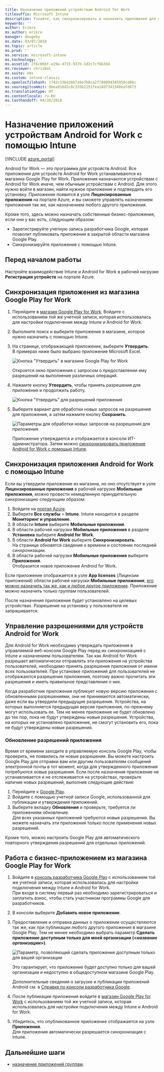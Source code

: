 ```yaml
---
title: Назначение приложений устройствам Android for Work
titlesuffix: Microsoft Intune
description: Узнайте, как синхронизировать и назначить приложения для устройств Android for Work из магазина Google Play for Work.
keywords: ''
author: Erikre
ms.author: erikre
manager: dougeby
ms.date: 03/07/2018
ms.topic: article
ms.prod: ''
ms.service: microsoft-intune
ms.technology: ''
ms.assetid: 2f6c06bf-e29a-4715-937b-1d2c7cf663d4
ms.reviewer: chrisbal
ms.suite: ems
ms.custom: intune-classic
ms.openlocfilehash: 1742c33642667a9e7b8ca2f780094345959cd86c
ms.sourcegitcommit: dbea918d2c0c335b2251fea18d7341340eafd673
ms.translationtype: HT
ms.contentlocale: ru-RU
ms.lasthandoff: 04/26/2018
---
```

# <a name="assign-apps-to-android-for-work-devices-with-intune"></a>Назначение приложений устройствам Android for Work с помощью Intune

[!INCLUDE [azure_portal](./includes/azure_portal.md)]

Android for Work — это программа для устройств Android. Все приложения для устройств Android for Work устанавливаются из магазина Google Play for Work. Приложения назначаются устройствам с Android for Work иначе, чем обычным устройствам с Android. Для этого нужно войти в магазин, найти нужное приложение и подтвердить его установку. Приложение появится в узле **Лицензированные приложения** на портале Azure, и вы сможете управлять назначением приложения так же, как назначением любого другого приложения.

Кроме того, здесь можно назначать собственные бизнес-приложения, если они у вас есть, следующим образом:
- Зарегистрируйте учетную запись разработчика Google, которая позволит публиковать приложения в закрытой области магазина Google Play.
- Синхронизируйте приложения с помощью Intune.

## <a name="before-you-start"></a>Перед началом работы

Настройте взаимодействие Intune и Android for Work в рабочей нагрузке **Регистрация устройств** на портале Azure.

## <a name="synchronize-an-app-from-the-google-play-for-work-store"></a>Синхронизация приложения из магазина Google Play for Work

1. Перейдите в [магазин Google Play for Work](https://play.google.com/work). Войдите с использованием той же учетной записи, которая использовалась для настройки подключения между Intune и Android for Work.
2. Выполните поиск и выберите приложение в магазине, которое нужно назначить с помощью Intune.
3. На странице, отображающей приложение, выберите **Утвердить**.  
    В примерах ниже было выбрано приложение Microsoft Excel.

    ![Кнопка "Утвердить" в магазине Google Play for Work](media/approve.png)
    
   Откроется окно приложения с запросом о предоставлении ему разрешений на выполнение различных операций. 

4. Нажмите кнопку **Утвердить**, чтобы принять разрешения для приложения и продолжить работу.

    ![Кнопка "Утвердить" для разрешений приложения](media/approve-app-permissions.png)

5. Выберите вариант для обработки новых запросов на разрешения для приложения, а затем нажмите кнопку **Сохранить**.

    ![Параметры для обработки новых запросов на разрешения для приложения](media/approve-app-settings.png)

    Приложение утверждается и отображается в консоли ИТ-администратора. Затем можно [синхронизировать приложение Android for Work с помощью Intune](apps-add-android-for-work.md#sync-an-android-for-work-app-with-intune). 

## <a name="sync-an-android-for-work-app-with-intune"></a>Синхронизация приложения Android for Work с помощью Intune

Если вы утвердили приложение из магазина, но оно отсутствует в узле **Лицензированные приложения** в рабочей нагрузке **Мобильные приложения**, можно провести немедленную принудительную синхронизацию следующим образом:

1. Войдите на [портал Azure](https://portal.azure.com).
2. Выберите **Все службы** > **Intune**. Intune находится в разделе **Мониторинг и управление**.
3. В области **Intune** выберите **Мобильные приложения**.
4. В области рабочей нагрузки **Мобильные приложения** в разделе **Установка** выберите **Android for Work**.
5. В области **Android for Work** выберите **Синхронизировать**.  
    На странице обновятся сведения о времени и состоянии последней синхронизации.
6. В области рабочей нагрузки **Мобильные приложения** выберите **Приложения**.  
    Отобразится новое приложение Android for Work.

Если приложение отображается в узле **App licenses** (Лицензии приложений) области рабочей нагрузки **Мобильные приложения**, [его можно назначить так же, как и любое другое приложение](/intune-azure/manage-apps/deploy-apps). Приложение можно назначить только группам пользователей.

После назначения приложение будет установлено на целевых устройствах. Разрешение на установку у пользователя не запрашивается.

## <a name="manage-android-for-work-app-permissions"></a>Управление разрешениями для устройств Android for Work
Для Android for Work необходимо утверждать приложения в управляемой веб-консоли Google Play перед их синхронизацией с Intune и назначением пользователям. Так как Android for Work разрешает автоматически отправлять эти приложения на устройства пользователей, необходимо принять разрешения приложения от имени всех пользователей. При установке приложений для пользователей не отображаются разрешения приложения, поэтому важно прочитать эти разрешения и иметь правильное представление о них.

Когда разработчик приложения публикует новую версию приложения с обновленными разрешениями, они не принимаются автоматически, даже если вы утвердили предыдущие разрешения. Устройства, на которых выполняется предыдущая версия приложения, по-прежнему могут использовать ее. Тем не менее приложение не будет обновлено до тех пор, пока не будут утверждены новые разрешения. Устройства, на которых не установлено приложение, не смогут установить его, пока не будут утверждены новые разрешения.

### <a name="update-app-permissions"></a>Обновление разрешений приложения

Время от времени заходите в управляемую консоль Google Play, чтобы проверить, не появились ли новые разрешения. Вы можете настроить Google Play для отправки вам или другим пользователям сообщений электронной почты в тот момент, когда для утвержденного приложения потребуются новые разрешения. Если после назначения приложение не устанавливается и не отслеживается на устройствах, проверьте наличие новых разрешений, выполнив следующие действия:

1. Перейдите к [Google Play](http://play.google.com/work).
2. Войдите с помощью учетной записи Google, использованной для публикации и утверждения приложений.
3. Выберите вкладку **Обновления** и проверьте, требуется ли приложениям обновление.  
    Для всех указанных приложений требуются новые разрешения. Вы можете назначать эти приложения только после применения новых разрешений.

Кроме того, можно настроить Google Play для автоматического повторного утверждения разрешений для отдельных приложений. 

## <a name="working-with-a-line-of-business-app-from-the-google-play-for-work-store"></a>Работа с бизнес-приложением из магазина Google Play for Work

1. Войдите в [консоль разработчика Google Play](https://play.google.com/apps/publish) с использованием той же учетной записи, которая использовалась для настройки подключения между Intune и Android for Work.  
    При входе в систему первый раз необходимо зарегистрироваться и заплатить взнос, чтобы стать участником программы Google для разработчиков.
2. В консоли выберите **Добавить новое приложение**.
3. Предоставление и отправка данных о приложении осуществляются так же, как при публикации любого другого приложения в магазине Google Play. Тем не менее необходимо выбрать параметр **Сделать приложение доступным только для моей организации (<*название организации*>)**.

    ![Параметр, позволяющий сделать приложение доступным только для вашей организации](media/restrict.png)

    Это гарантирует, что приложение будет доступно только для вашей организации и недоступно в общедоступном магазине Google Play.

    Дополнительные сведения о загрузке и публикации приложений Android см. в [Справке по консоли разработчика Google](https://support.google.com/googleplay/android-developer/answer/113469).
4. После публикации приложения войдите в [магазин Google Play for Work](https://play.google.com/work) с использованием той же учетной записи, которая использовалась для настройки подключения между Intune и Android for Work.
5. Убедитесь, что опубликованное приложение отображается на узле **Приложения**.  
    Для приложения автоматически разрешается синхронизация с Intune.

## <a name="next-steps"></a>Дальнейшие шаги

- [назначение приложений группам](apps-deploy.md). 

